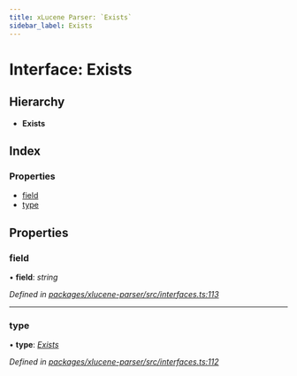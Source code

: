 ```yaml
---
title: xLucene Parser: `Exists`
sidebar_label: Exists
---
```


# Interface: Exists

## Hierarchy

* **Exists**

## Index

### Properties

* [field](exists.md#field)
* [type](exists.md#type)

## Properties

###  field

• **field**: *string*

*Defined in [packages/xlucene-parser/src/interfaces.ts:113](https://github.com/terascope/teraslice/blob/f95bb5556/packages/xlucene-parser/src/interfaces.ts#L113)*

___

###  type

• **type**: *[Exists](../enums/asttype.md#exists)*

*Defined in [packages/xlucene-parser/src/interfaces.ts:112](https://github.com/terascope/teraslice/blob/f95bb5556/packages/xlucene-parser/src/interfaces.ts#L112)*
